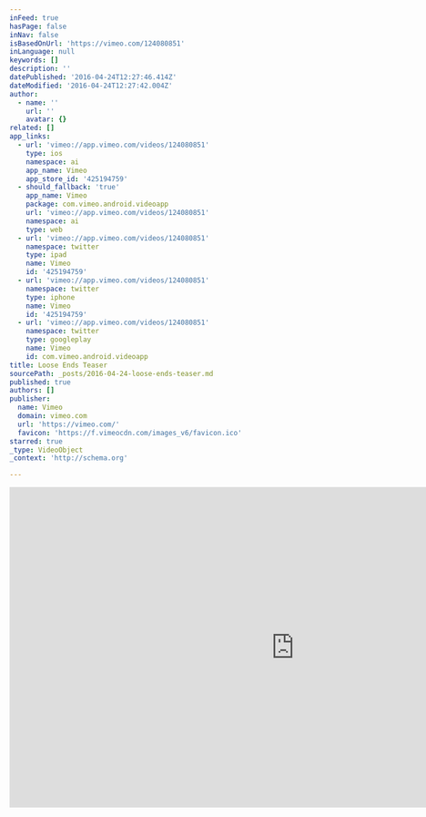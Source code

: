 ```yaml
---
inFeed: true
hasPage: false
inNav: false
isBasedOnUrl: 'https://vimeo.com/124080851'
inLanguage: null
keywords: []
description: ''
datePublished: '2016-04-24T12:27:46.414Z'
dateModified: '2016-04-24T12:27:42.004Z'
author:
  - name: ''
    url: ''
    avatar: {}
related: []
app_links:
  - url: 'vimeo://app.vimeo.com/videos/124080851'
    type: ios
    namespace: ai
    app_name: Vimeo
    app_store_id: '425194759'
  - should_fallback: 'true'
    app_name: Vimeo
    package: com.vimeo.android.videoapp
    url: 'vimeo://app.vimeo.com/videos/124080851'
    namespace: ai
    type: web
  - url: 'vimeo://app.vimeo.com/videos/124080851'
    namespace: twitter
    type: ipad
    name: Vimeo
    id: '425194759'
  - url: 'vimeo://app.vimeo.com/videos/124080851'
    namespace: twitter
    type: iphone
    name: Vimeo
    id: '425194759'
  - url: 'vimeo://app.vimeo.com/videos/124080851'
    namespace: twitter
    type: googleplay
    name: Vimeo
    id: com.vimeo.android.videoapp
title: Loose Ends Teaser
sourcePath: _posts/2016-04-24-loose-ends-teaser.md
published: true
authors: []
publisher:
  name: Vimeo
  domain: vimeo.com
  url: 'https://vimeo.com/'
  favicon: 'https://f.vimeocdn.com/images_v6/favicon.ico'
starred: true
_type: VideoObject
_context: 'http://schema.org'

---
```

<iframe src="https://cdn.embedly.com/widgets/media.html?src=https%3A%2F%2Fplayer.vimeo.com%2Fvideo%2F124080851&amp;url=https%3A%2F%2Fvimeo.com%2F124080851&amp;image=http%3A%2F%2Fi.vimeocdn.com%2Fvideo%2F567471023_1280.jpg&amp;key=b7d04c9b404c499eba89ee7072e1c4f7&amp;type=text%2Fhtml&amp;schema=vimeo" width="1000" height="563" scrolling="no" frameborder="0" allowfullscreen="" style=""></iframe>